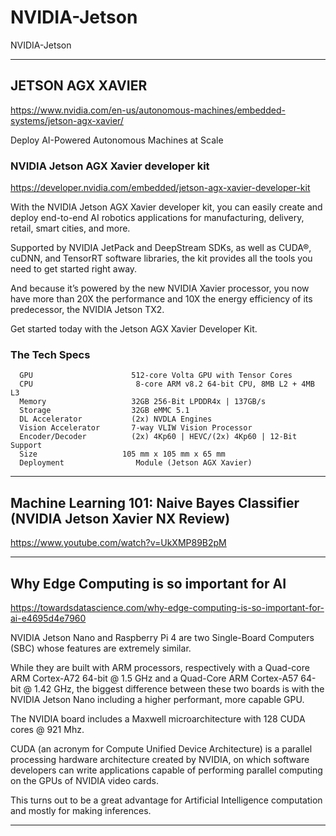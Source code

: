 # NVIDIA-Jetson
NVIDIA-Jetson


-------


## JETSON AGX XAVIER
https://www.nvidia.com/en-us/autonomous-machines/embedded-systems/jetson-agx-xavier/

Deploy AI-Powered Autonomous Machines at Scale

### NVIDIA Jetson AGX Xavier developer kit
https://developer.nvidia.com/embedded/jetson-agx-xavier-developer-kit

With the NVIDIA Jetson AGX Xavier developer kit, you can easily create and deploy end-to-end AI robotics applications for manufacturing, delivery, retail, smart cities, and more. 

Supported by NVIDIA JetPack and DeepStream SDKs, as well as CUDA®, cuDNN, and TensorRT software libraries, the kit provides all the tools you need to get started right away. 

And because it’s powered by the new NVIDIA Xavier processor, you now have more than 20X the performance and 10X the energy efficiency of its predecessor, the NVIDIA Jetson TX2. 

Get started today with the Jetson AGX Xavier Developer Kit.


### The Tech Specs
      GPU	                   512-core Volta GPU with Tensor Cores
      CPU                   	8-core ARM v8.2 64-bit CPU, 8MB L2 + 4MB L3
      Memory	               32GB 256-Bit LPDDR4x | 137GB/s
      Storage	               32GB eMMC 5.1
      DL Accelerator	       (2x) NVDLA Engines
      Vision Accelerator	   7-way VLIW Vision Processor
      Encoder/Decoder	       (2x) 4Kp60 | HEVC/(2x) 4Kp60 | 12-Bit Support
      Size	                 105 mm x 105 mm x 65 mm
      Deployment            	Module (Jetson AGX Xavier)
      
      
      
      
-------

## Machine Learning 101: Naive Bayes Classifier (NVIDIA Jetson Xavier NX Review)
https://www.youtube.com/watch?v=UkXMP89B2pM


-------

## Why Edge Computing is so important for AI
https://towardsdatascience.com/why-edge-computing-is-so-important-for-ai-e4695d4e7960

NVIDIA Jetson Nano and Raspberry Pi 4 are two Single-Board Computers (SBC) whose features are extremely similar. 

While they are built with ARM processors, respectively with a Quad-core ARM Cortex-A72 64-bit @ 1.5 GHz and a Quad-Core ARM Cortex-A57 64-bit @ 1.42 GHz, the biggest difference between these two boards is with the NVIDIA Jetson Nano including a higher performant, more capable GPU. 

The NVIDIA board includes a Maxwell microarchitecture with 128 CUDA cores @ 921 Mhz. 

CUDA (an acronym for Compute Unified Device Architecture) is a parallel processing hardware architecture created by NVIDIA, on which software developers can write applications capable of performing parallel computing on the GPUs of NVIDIA video cards. 

This turns out to be a great advantage for Artificial Intelligence computation and mostly for making inferences.





-------




      
